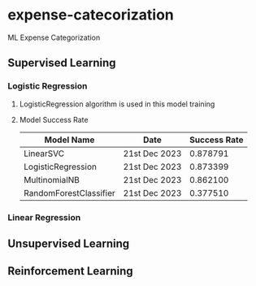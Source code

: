 # expense-catecorization
ML Expense Categorization

## Supervised Learning

### Logistic Regression
1. LogisticRegression algorithm is used in this model training
2. Model Success Rate

    Model Name|Date|Success Rate
    --|--|--
    LinearSVC|21st Dec 2023|0.878791
    LogisticRegression|21st Dec 2023|0.873399
    MultinomialNB|21st Dec 2023|0.862100
    RandomForestClassifier|21st Dec 2023|0.377510

### Linear Regression

## Unsupervised Learning

## Reinforcement Learning
